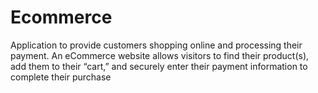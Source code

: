 # Ecommerce

Application to provide customers shopping online and processing their payment. 
An eCommerce website allows visitors to find their product(s), 
add them to their “cart,” and securely enter their payment information to complete their purchase
